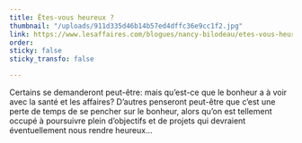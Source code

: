 ```yaml
---
title: Êtes-vous heureux ?
thumbnail: "/uploads/911d335d46b14b57ed4dffc36e9cc1f2.jpg"
link: https://www.lesaffaires.com/blogues/nancy-bilodeau/etes-vous-heureux/632571
order: 
sticky: false
sticky_transfo: false

---
```

Certains se demanderont peut-être: mais qu’est-ce que le bonheur a à voir avec la santé et les affaires? D’autres penseront peut-être que c’est une perte de temps de se pencher sur le bonheur, alors qu’on est tellement occupé à poursuivre plein d’objectifs et de projets qui devraient éventuellement nous rendre heureux...